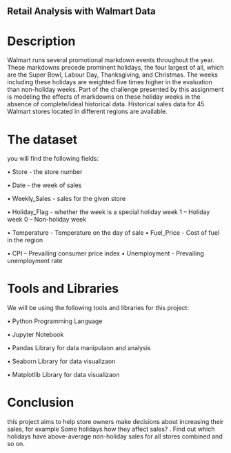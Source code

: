 ## Retail Analysis with Walmart Data

# Description 
Walmart runs several promotional markdown events throughout the year. These markdowns precede prominent holidays, the four largest of all, which are the Super Bowl, Labour Day, Thanksgiving, and Christmas. The weeks including these holidays are weighted five times higher in the evaluation than non-holiday weeks. Part of the challenge presented by this assignment is modeling the effects of markdowns on these holiday weeks in the absence of complete/ideal historical data. Historical sales data for 45 Walmart stores located in different regions are available.

# The dataset

you will find the following fields: 

• Store - the store number 

• Date - the week of sales 

• Weekly_Sales - sales for the given store

• Holiday_Flag - whether the week is a special holiday week 1 – Holiday week 0 – Non-holiday week 

• Temperature - Temperature on the day of sale • Fuel_Price - Cost of fuel in the region 

• CPI – Prevailing consumer price index • Unemployment - Prevailing unemployment rate

# Tools and Libraries

We will be using the following tools and libraries for this project:

• Python Programming Language

• Jupyter Notebook

• Pandas Library for data manipulaon and analysis

• Seaborn Library for data visualizaon

• Matplotlib Library for data visualizaon

# Conclusion

 this project aims to help store owners make decisions about increasing their sales, for example
Some holidays how they affect sales? . Find out which holidays have above-average non-holiday sales for all stores combined and so on.
